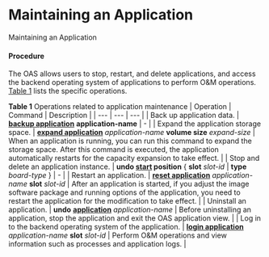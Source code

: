 Maintaining an Application
==========================

Maintaining an Application

#### Procedure

The OAS allows users to stop, restart, and delete applications, and access the backend operating system of applications to perform O&M operations. [Table 1](#EN-US_TASK_0000001512846250__table3102145012364) lists the specific operations.

**Table 1** Operations related to application maintenance
| Operation | Command | Description |
| --- | --- | --- |
| Back up application data. | **[**backup application**](cmdqueryname=backup+application)** **application-name** | - |
| Expand the application storage space. | [**expand application**](cmdqueryname=+expand+application+volume+size) *application-name* **volume size** *expand-size* | When an application is running, you can run this command to expand the storage space. After this command is executed, the application automatically restarts for the capacity expansion to take effect. |
| Stop and delete an application instance. | **undo [**start**](cmdqueryname=start) position** { **slot** *slot-id* | **type** *board-type* } | - |
| Restart an application. | [**reset application**](cmdqueryname=reset+application) *application-name* **slot** *slot-id* | After an application is started, if you adjust the image software package and running options of the application, you need to restart the application for the modification to take effect. |
| Uninstall an application. | **undo** [**application**](cmdqueryname=application) *application-name* | Before uninstalling an application, stop the application and exit the OAS application view. |
| Log in to the backend operating system of the application. | [**login application**](cmdqueryname=login+application) *application-name* **slot** *slot-id* | Perform O&M operations and view information such as processes and application logs. |